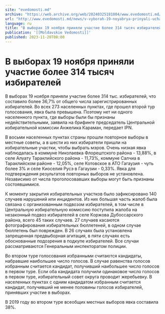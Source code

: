 ```yaml
---
site: "evedomosti.md"
archive: "https://web.archive.org/web/20240325181804/www.evedomosti.md/news/v-vyborah-19-noyabrya-prinyali-uchastie-bolee-314-tysyach-iz"
url: "http://www.evedomosti.md/news/v-vyborah-19-noyabrya-prinyali-uchastie-bolee-314-tysyach-iz"
language: ru
title: "В выборах 19 ноября приняли участие более 314 тысяч избирателей"
publication: '[[Moldavskie Vedomosti]]'
published: 2023-11-20T08:00
---
```


# В выборах 19 ноября приняли участие более 314 тысяч избирателей

В выборах 19 ноября приняли участие более 314 тыс. избирателей, что составило более 36,7% от общего числа зарегистрированных избирателей. Во всех 273 населенных пунктах, где прошел второй тур голосования, явка была превышена. Поэтому нет ни одного населенного пункта, где выборы были бы признаны недействительными, заявила на брифинге председатель Центральной избирательной комиссии Анжелика Караман, передает IPN.

В восьми населенных пунктах страны прошли повторное выборы в местные советы, а в шести из них избиратели пришли на избирательные участки, чтобы выбрать мэров. Очень низкая явка наблюдалась в коммуне Николаевка Флорештского района - 13,88%, в селе Алуату Тараклийского района - 11,73%, коммуне Салчиа в Тараклийском районе - 12,05%, селе Котовское в АТО Гагаузия - чуть более 3% и селе Киоселия Русэ в Гагаузии - 0,33%. Явка для подтверждения результатов повторных выборов не установлена. Независимо от числа проголосовавших выборы могут быть признаны состоявшимися.

К моменту закрытия избирательных участков было зафиксировано 140 случаев нарушений или инцидентов. Из них большая часть жалоб была связана с организованным подвозом избирателей, в том числе в Центральную избирательную комиссию поступила жалоба на незаконный подвоз избирателей в селе Коржова Дубоссарского района, всего 45 таких случаев. 27 случаев касаются фотографирования избирательных бюллетеней, в одном случае бюллетень был поврежден. В 26 случаях была установлена запрещенная предвыборная агитация, в пяти случаях есть обоснованные подозрения в подкупе избирателей. Все случаи рассматриваются Генеральным инспекторатом полиции.

Во втором туре голосования избранными считаются кандидаты, набравшие наибольшее число голосов. В случае равенства голосов избранным считается кандидат, получивший наибольшее число голосов в первом туре. Если оба кандидата получили одинаковое число голосов в первом туре, избирательный совет округа проводит жеребьевку. В населенных пунктах с одним кандидатом избранным считается кандидат, получивший не менее половины голосов избирателей, принявших участие в выборах.

В 2019 году во втором туре всеобщих местных выборов явка составила 38%.